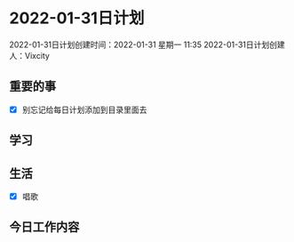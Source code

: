 # 2022-01-31日计划

2022-01-31日计划创建时间：2022-01-31 星期一  11:35
2022-01-31日计划创建人：Vixcity

## 重要的事
- [x] 别忘记给每日计划添加到目录里面去

## 学习

## 生活
- [x] 唱歌

## 今日工作内容
